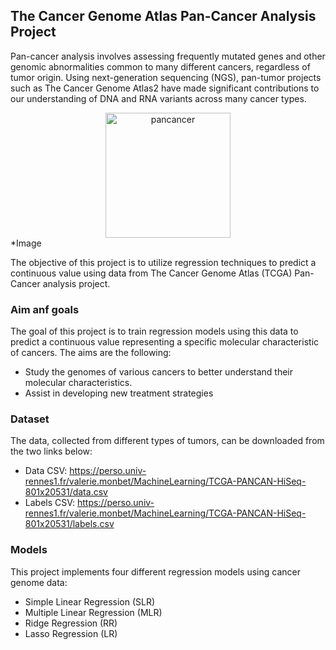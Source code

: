 ## The Cancer Genome Atlas Pan-Cancer Analysis Project

Pan-cancer analysis involves assessing frequently mutated genes and other genomic abnormalities common to many different cancers, regardless of tumor origin. Using next-generation sequencing (NGS), pan-tumor projects such as The Cancer Genome Atlas2 have made significant contributions to our understanding of DNA and RNA variants across many cancer types.
<div align="center">
  <img  height="200" src="https://drive.google.com/uc?id=1wyCTVxiPnUHJXHJ24RR5Qr5kGfHEL-D0" alt="pancancer"  width="200" />
</div>
*Image 

The objective of this project is to utilize regression techniques to predict a continuous value using data from The Cancer Genome Atlas (TCGA) Pan-Cancer analysis project. 

### Aim anf goals 
The goal of this project is to train regression models using this data to predict a continuous value representing a specific molecular characteristic of cancers. The aims are the following:
- Study the genomes of various cancers to better understand their molecular characteristics.
- Assist in developing new treatment strategies


### Dataset
The data, collected from different types of tumors, can be downloaded from the two links below:
- Data CSV: https://perso.univ-rennes1.fr/valerie.monbet/MachineLearning/TCGA-PANCAN-HiSeq-801x20531/data.csv
- Labels CSV: https://perso.univ-rennes1.fr/valerie.monbet/MachineLearning/TCGA-PANCAN-HiSeq-801x20531/labels.csv

### Models
This project implements four different regression models using cancer genome data:
- Simple Linear Regression (SLR)
- Multiple Linear Regression (MLR)
- Ridge Regression (RR)
- Lasso Regression (LR)
